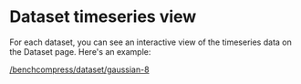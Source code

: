# Dataset timeseries view

For each dataset, you can see an interactive view of the timeseries data on the Dataset page. Here's an example:

[/benchcompress/dataset/gaussian-8](/benchcompress/dataset/gaussian-8)